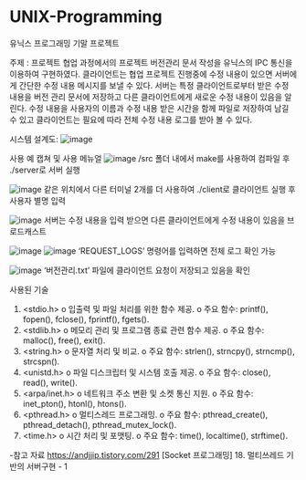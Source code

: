 # UNIX-Programming
유닉스 프로그래밍 기말 프로젝트

주제 : 프로젝트 협업 과정에서의 프로젝트 버전관리 문서 작성을 유닉스의 IPC 통신을 이용하여 구현하였다. 클라이언트는 협업 프로젝트 진행중에 수정 내용이 있으면 서버에게 간단한 수정 내용 메시지를 보낼 수 있다. 서버는 특정 클라이언트로부터 받은 수정 내용을 버전 관리 문서에 저장하고 다른 클라이언트에게 새로운 수정 내용이 있음을 알린다. 수정 내용을 사용자의 이름과 수정 내용 받은 시간을 함께 파일로 저장하여 남길 수 있고 클라이언트는 필요에 따라 전체 수정 내용 로그를 받아 볼 수 있다.

시스템 설계도:
![image](https://github.com/user-attachments/assets/644c3cd3-1af7-4bdc-83ae-185fd4a97263)




사용 예 캡쳐 및 사용 메뉴얼
![image](https://github.com/user-attachments/assets/53fa9685-8b59-4e4d-9d61-1e752bd815f9)
/src 폴더 내에서 make를 사용하여 컴파일 후 ./server로 서버 실행

![image](https://github.com/user-attachments/assets/bde843fc-3ef5-49e3-a565-c913099ea665)
같은 위치에서 다른 터미널 2개를 더 사용하여 ./client로 클라이언트 실행 후 사용자 별명 입력

![image](https://github.com/user-attachments/assets/9cb7d7de-6f67-4c16-a839-1ddca078018a)
서버는 수정 내용을 입력 받으면 다른 클라이언트에게 수정 내용이 있음을 브로드캐스트

![image](https://github.com/user-attachments/assets/09c6bf9f-8541-4341-a422-952ee13cd807)
![image](https://github.com/user-attachments/assets/a39ef47b-9f48-4426-9d68-843f08ccc687)
‘REQUEST_LOGS’ 명령어를 입력하면 전체 로그 확인 가능

 

![image](https://github.com/user-attachments/assets/a8b707e4-cf4b-4a7a-837c-ce3725d0cce4)
‘버전관리.txt’ 파일에 클라이언트 요청이 저장되고 있음을 확인

사용된 기술

1.	<stdio.h>
 o	입출력 및 파일 처리를 위한 함수 제공.
 o	주요 함수: printf(), fopen(), fclose(), fprintf(), fgets().
2.	<stdlib.h>
 o	메모리 관리 및 프로그램 종료 관련 함수 제공.
 o	주요 함수: malloc(), free(), exit().
3.	<string.h>
 o	문자열 처리 및 비교.
 o	주요 함수: strlen(), strncpy(), strncmp(), strcspn().
4.	<unistd.h>
 o	파일 디스크립터 및 시스템 호출 제공.
 o	주요 함수: close(), read(), write().
5.	<arpa/inet.h>
 o	네트워크 주소 변환 및 소켓 통신 지원.
 o	주요 함수: inet_pton(), htonl(), htons().
6.	<pthread.h>
 o	멀티스레드 프로그래밍.
 o	주요 함수: pthread_create(), pthread_detach(), pthread_mutex_lock().
7.	<time.h>
 o	시간 처리 및 포맷팅.
 o	주요 함수: time(), localtime(), strftime().


-참고 자료
https://andjjip.tistory.com/291
[Socket 프로그래밍] 18. 멀티쓰레드 기반의 서버구현 - 1

